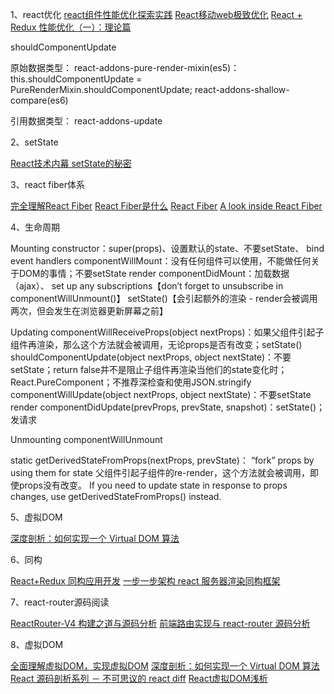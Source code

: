 1、react优化
[react组件性能优化探索实践](http://imweb.io/topic/577512fe732b4107576230b9)
[React移动web极致优化](https://github.com/lcxfs1991/blog/issues/8)
[React + Redux 性能优化（一）：理论篇](https://juejin.im/post/5a4ce1e76fb9a045204c9f6b)

shouldComponentUpdate

原始数据类型：
react-addons-pure-render-mixin(es5)：
this.shouldComponentUpdate = PureRenderMixin.shouldComponentUpdate;
react-addons-shallow-compare(es6)

引用数据类型：
react-addons-update

2、setState

[React技术内幕 setState的秘密](https://github.com/MrErHu/blog/issues/20)

3、react fiber体系

[完全理解React Fiber](http://www.ayqy.net/blog/dive-into-react-fiber/)
[React Fiber是什么](https://zhuanlan.zhihu.com/p/26027085)
[React Fiber](https://juejin.im/post/5ab7b3a2f265da2378403e57)
[A look inside React Fiber](http://makersden.io/blog/look-inside-fiber/)

4、生命周期

Mounting
    constructor：super(props)、设置默认的state、不要setState、 bind event handlers
    componentWillMount：没有任何组件可以使用，不能做任何关于DOM的事情；不要setState
    render
    componentDidMount：加载数据（ajax）、 set up any subscriptions【don’t forget to unsubscribe in componentWillUnmount()】
        setState()【会引起额外的渲染 - render会被调用两次，但会发生在浏览器更新屏幕之前】
    

Updating
    componentWillReceiveProps(object nextProps)：如果父组件引起子组件再渲染，那么这个方法就会被调用，无论props是否有改变；setState()
    shouldComponentUpdate(object nextProps, object nextState)：不要setState；return false并不是阻止子组件再渲染当他们的state变化时；React.PureComponent；不推荐深检查和使用JSON.stringify
    componentWillUpdate(object nextProps, object nextState)：不要setState
    render
    componentDidUpdate(prevProps, prevState, snapshot)：setState()；发请求

Unmounting
    componentWillUnmount
    
static getDerivedStateFromProps(nextProps, prevState)：
“fork” props by using them for state
父组件引起子组件的re-render，这个方法就会被调用，即使props没有改变。
 If you need to update state in response to props changes, use getDerivedStateFromProps() instead.
 
5、虚拟DOM

[深度剖析：如何实现一个 Virtual DOM 算法](https://github.com/livoras/blog/issues/13)

6、同构

[React+Redux 同构应用开发](http://www.aliued.com/?p=3077)
[一步一步架构 react 服务器渲染同构框架](https://juejin.im/entry/59082b67da2f60005d1418c5)
[]()

7、react-router源码阅读

[ReactRouter-V4 构建之道与源码分析](https://zhuanlan.zhihu.com/p/25696969)
[前端路由实现与 react-router 源码分析 ](https://github.com/joeyguo/blog/issues/2)

8、虚拟DOM

[全面理解虚拟DOM，实现虚拟DOM](https://foio.github.io/virtual-dom/)
[深度剖析：如何实现一个 Virtual DOM 算法](https://segmentfault.com/a/1190000004029168)
    [React 源码剖析系列 － 不可思议的 react diff](https://zhuanlan.zhihu.com/p/20346379?refer=purerender)
[React虚拟DOM浅析](http://www.alloyteam.com/2015/10/react-virtual-analysis-of-the-dom/)


   